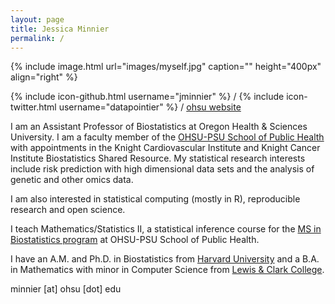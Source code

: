 ```yaml
---
layout: page 
title: Jessica Minnier 
permalink: / 
---
```

 
{% include image.html url="images/myself.jpg" caption="" height="400px" align="right" %} 

{% include icon-github.html username="jminnier" %} /
{% include icon-twitter.html username="datapointier" %} /
<i class='fa fa-fire'></i> <a href="http://bit.ly/minnier-ohsu">ohsu website</a>

I am an Assistant Professor of Biostatistics at Oregon Health & Sciences University. I am
a faculty member of the [OHSU-PSU School of Public Health](http://ohsu-psu-sph.org/) with appointments in the Knight
Cardiovascular Institute and Knight Cancer Institute Biostatistics Shared Resource.
My statistical research interests include risk prediction with high dimensional data sets and the
analysis of genetic and other omics data.

I am also interested in statistical computing (mostly in R), reproducible research and open science.

I teach Mathematics/Statistics II, a statistical inference course for the [MS in Biostatistics program](http://ohsu-psu-sph.org/index.php/ms-in-biostatistics/)
at OHSU-PSU School of Public Health.

I have an A.M. and Ph.D. in Biostatistics from [Harvard University](https://www.hsph.harvard.edu/biostatistics/) and a B.A. in Mathematics with minor in Computer
Science from [Lewis & Clark College](https://college.lclark.edu/departments/mathematical_sciences/).

minnier [at] ohsu [dot] edu




